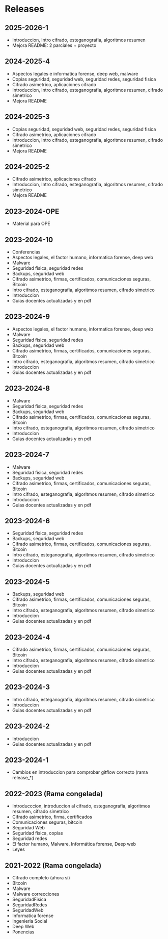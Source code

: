 # Releases

## 2025-2026-1

* Introduccion, Intro cifrado, esteganografia, algoritmos resumen
* Mejora README: 2 parciales + proyecto

## 2024-2025-4

* Aspectos legales e informatica forense, deep web, malware
* Copias seguridad, seguridad web, seguridad redes, seguridad fisica
* Cifrado asimetrico, aplicaciones cifrado
* Introduccion, Intro cifrado, esteganografia, algoritmos resumen, cifrado simetrico
* Mejora README

## 2024-2025-3

* Copias seguridad, seguridad web, seguridad redes, seguridad fisica
* Cifrado asimetrico, aplicaciones cifrado
* Introduccion, Intro cifrado, esteganografia, algoritmos resumen, cifrado simetrico
* Mejora README

## 2024-2025-2

* Cifrado asimetrico, aplicaciones cifrado
* Introduccion, Intro cifrado, esteganografia, algoritmos resumen, cifrado simetrico
* Mejora README

## 2023-2024-OPE

* Material para OPE

## 2023-2024-10

* Conferencias
* Aspectos legales, el factor humano, informatica forense, deep web
* Malware
* Seguridad fisica, seguridad redes
* Backups, seguridad web
* Cifrado asimetrico, firmas, certificados, comunicaciones seguras, Bitcoin
* Intro cifrado, esteganografia, algoritmos resumen, cifrado simetrico
* Introduccion
* Guias docentes actualizadas y en pdf

## 2023-2024-9

* Aspectos legales, el factor humano, informatica forense, deep web
* Malware
* Seguridad fisica, seguridad redes
* Backups, seguridad web
* Cifrado asimetrico, firmas, certificados, comunicaciones seguras, Bitcoin
* Intro cifrado, esteganografia, algoritmos resumen, cifrado simetrico
* Introduccion
* Guias docentes actualizadas y en pdf

## 2023-2024-8

* Malware
* Seguridad fisica, seguridad redes
* Backups, seguridad web
* Cifrado asimetrico, firmas, certificados, comunicaciones seguras, Bitcoin
* Intro cifrado, esteganografia, algoritmos resumen, cifrado simetrico
* Introduccion
* Guias docentes actualizadas y en pdf

## 2023-2024-7

* Malware
* Seguridad fisica, seguridad redes
* Backups, seguridad web
* Cifrado asimetrico, firmas, certificados, comunicaciones seguras, Bitcoin
* Intro cifrado, esteganografia, algoritmos resumen, cifrado simetrico
* Introduccion
* Guias docentes actualizadas y en pdf

## 2023-2024-6

* Seguridad fisica, seguridad redes
* Backups, seguridad web
* Cifrado asimetrico, firmas, certificados, comunicaciones seguras, Bitcoin
* Intro cifrado, esteganografia, algoritmos resumen, cifrado simetrico
* Introduccion
* Guias docentes actualizadas y en pdf

## 2023-2024-5

* Backups, seguridad web
* Cifrado asimetrico, firmas, certificados, comunicaciones seguras, Bitcoin
* Intro cifrado, esteganografia, algoritmos resumen, cifrado simetrico
* Introduccion
* Guias docentes actualizadas y en pdf

## 2023-2024-4

* Cifrado asimetrico, firmas, certificados, comunicaciones seguras, Bitcoin
* Intro cifrado, esteganografia, algoritmos resumen, cifrado simetrico
* Introduccion
* Guias docentes actualizadas y en pdf

## 2023-2024-3

* Intro cifrado, esteganografia, algoritmos resumen, cifrado simetrico
* Introduccion
* Guias docentes actualizadas y en pdf

## 2023-2024-2

* Introduccion
* Guias docentes actualizadas y en pdf

## 2023-2024-1

* Cambios en introduccion para comprobar gitflow correcto (rama release_*)

## 2022-2023 (Rama congelada)

* Introducccion, introduccion al cifrado, esteganografia, algoritmos resumen, cifrado simetrico
* Cifrado asimetrico, firma, certificados
* Comunicaciones seguras, bitcoin
* Seguridad Web
* Seguridad fisica, copias
* Seguridad redes
* El factor humano, Malware, Informática forense, Deep web
* Leyes

## 2021-2022 (Rama congelada)

* Cifrado completo (ahora si)
* Bitcoin
* Malware
* Malware correcciones
* SeguridadFisica
* SeguridadRedes
* SeguridadWeb
* Informatica forense
* Ingenieria Social
* Deep Web
* Ponencias
